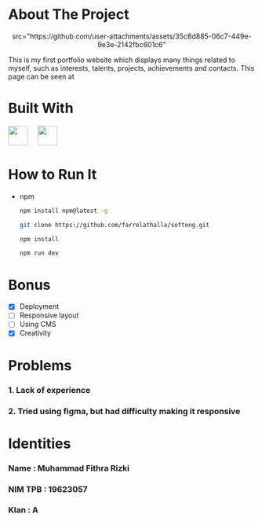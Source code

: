 
<h1 align="left">About The Project</h1>
<div align="center">
<img>src="https://github.com/user-attachments/assets/35c8d885-06c7-449e-9e3e-2142fbc601c6"</img>
</div>
<p>
This is my first portfolio website which displays many things related to myself, such as interests, talents, projects, achievements and contacts. 
This page can be seen at </p>
<h1 align="left">Built With</h1>
  <img src="![react](https://github.com/user-attachments/assets/556a409a-933b-4544-96bd-1f55c91023bd)" height="40"/>
  <img width="12" />
  <img src="![ts](https://github.com/user-attachments/assets/f21b9426-0f6e-4050-bfc1-8b5fce40760a)" height="40" />
<h1 align="left">How to Run It</h1>

* npm
  ```sh
  npm install npm@latest -g
  ```

   ```sh
   git clone https://github.com/farrelathalla/softeng.git
   ```

   ```sh
   npm install
   ```

   ```sh
   npm run dev
   ```

<h1 align="left">Bonus</h1>

- [x] Deployment 
- [ ] Responsive layout
- [ ] Using CMS
- [x] Creativity

<h1 align="left">Problems</h1>
<h3 align="left">1. Lack of experience</h3>
<h3 align="left">2. Tried using figma, but had difficulty making it responsive</h3>

<h1 align="left">Identities</h1>
<h3 align="left"> Name : Muhammad Fithra Rizki </h3>
<h3 align="left"> NIM TPB : 19623057 </h3>
<h3 align="left"> Klan : A </h3>
